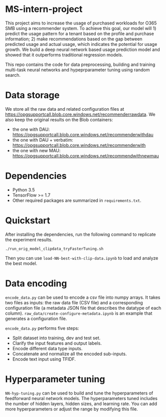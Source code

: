 # MS-intern-project

This project aims to increase the usage of purchased workloads for O365 SMB using a recommender system. To achieve this goal, our model will 1) predict the usage pattern for a tenant based on the profile and purchase information; 2) make recommendations based on the gap between predicted usage and actual usage, which indicates the potential for usage growth. We build a deep neural network based usage prediction model and showed that it outperforms traditional regression models.

This repo contains the code for data preprocessing, building and training multi-task neural networks and hypeprparameter tuning using random search. 

# Data storage

We store all the raw data and related configuration files at https://opgsupportcall.blob.core.windows.net/recommenderrawdata.
We also keep the original results on the Blob containers:
- the one with DAU: https://opgsupportcall.blob.core.windows.net/recommenderwithdau
- the one with DAU + verbatim: https://opgsupportcall.blob.core.windows.net/recommenderwith
- the one with new MAU: https://opgsupportcall.blob.core.windows.net/recommendwithnewmau


# Dependencies

- Python 3.5
- TensorFlow >= 1.7
- Other required packages are summarized in `requirements.txt`.

# Quickstart

After installing the dependencies, run the following command to replicate the experiment results.

```
./run_orig_model_clipdata_tryFasterTuning.sh
```

Then you can use `load-NN-best-with-clip-data.ipynb` to load and analyze the best model.

# Data encoding

`encode_data.py` can be used to encode a csv file into numpy arrays. It takes two files as inputs: the raw data file (CSV file) and a corresponding configuration file (a metadata JSON file that describes the datatype of each column). `raw_data/create-configure-metadata.ipynb` is an example that generates a configuration file.

`encode_data.py` performs five steps:
- Split dataset into training, dev and test set.
- Clarify the input features and output labels.
- Encode different data type inputs.
- Concatenate and normalize all the encoded sub-inputs.
- Encode text input using TFIDF. 

# Hyperparameter tuning

`NN-hyp-tuning.py` can be used to build and tune the hyperparameters of feedforward neural network models. The hyperparameters tuned includes the number of hidden layers, hidden sizes, and learning rate. You can add more hyperparameters or adjust the range by modifying this file. 

